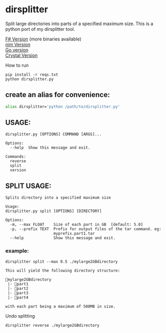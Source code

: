 # dirsplitter

Split large directories into parts of a specified maximum size. This is a python port of my dirsplitter tool.

[F# Version](https://github.com/jinyus/fs_dirsplitter) (more binaries available)<br>
[nim Version](https://github.com/jinyus/nim_dirsplitter)<br>
[Go version](https://github.com/jinyus/dirsplitter)<br>
[Crystal Version](https://github.com/jinyus/cr_dirsplitter)

How to run

```
pip install -r reqs.txt
python dirsplitter.py
```

## create an alias for convenience:

```bash
alias dirsplitter='python /path/to/dirsplitter.py'
```

## USAGE:

```text
dirsplitter.py [OPTIONS] COMMAND [ARGS]...

Options:
  --help  Show this message and exit.

Commands:
  reverse
  split
  version
```

## SPLIT USAGE:

```text
Splits directory into a specified maximum size

Usage:
dirsplitter.py split [OPTIONS] [DIRECTORY]

Options:
  -m, --max FLOAT    Size of each part in GB  [default: 5.0]
  -p, --prefix TEXT  Prefix for output files of the tar command. eg:
                     myprefix.part1.tar
  --help             Show this message and exit.
```

### example:

```text
dirsplitter split --max 0.5 ./mylarge2GBdirectory

This will yield the following directory structure:

📂mylarge2GBdirectory
 |- 📂part1
 |- 📂part2
 |- 📂part3
 |- 📂part4

with each part being a maximum of 500MB in size.
```

Undo splitting

```
dirsplitter reverse ./mylarge2GBdirectory

```
